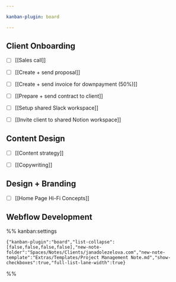 ```yaml
---

kanban-plugin: board

---
```


## Client Onboarding

- [ ] [[Sales call]]
- [ ] [[Create + send proposal]]
- [ ] [[Create + send invoice for downpayment (50%)]]
- [ ] [[Prepare + send contract to client]]
- [ ] [[Setup shared Slack workspace]]
- [ ] [[Invite client to shared Notion workspace]]


## Content Design

- [ ] [[Content strategy]]
- [ ] [[Copywriting]]


## Design + Branding

- [ ] [[Home Page Hi-Fi Concepts]]


## Webflow Development





%% kanban:settings
```
{"kanban-plugin":"board","list-collapse":[false,false,false,false],"new-note-folder":"Spaces/Notes/Clients/janadolezelova.com","new-note-template":"Extras/Templates/Project Management Note.md","show-checkboxes":true,"full-list-lane-width":true}
```
%%